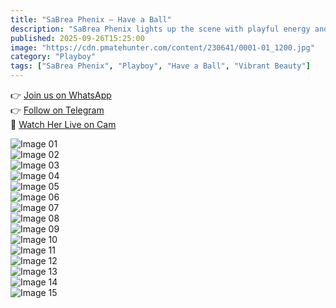 ```yaml
---
title: "SaBrea Phenix – Have a Ball"
description: "SaBrea Phenix lights up the scene with playful energy and sultry charm in this vibrant Playboy set."
published: 2025-09-26T15:25:00
image: "https://cdn.pmatehunter.com/content/230641/0001-01_1200.jpg"
category: "Playboy"
tags: ["SaBrea Phenix", "Playboy", "Have a Ball", "Vibrant Beauty"]
---
```


👉 [Join us on WhatsApp](https://redirecting-kappa.vercel.app/)  
👉 [Follow on Telegram](https://redirecting-kappa.vercel.app/)  
🔞 [Watch Her Live on Cam](https://redirecting-kappa.vercel.app/)  

![Image 01](https://cdn.pmatehunter.com/content/230641/0001-01_1200.jpg)  
![Image 02](https://cdn.pmatehunter.com/content/230641/0001-02_1200.jpg)  
![Image 03](https://cdn.pmatehunter.com/content/230641/0001-03_1200.jpg)  
![Image 04](https://cdn.pmatehunter.com/content/230641/0001-04_1200.jpg)  
![Image 05](https://cdn.pmatehunter.com/content/230641/0001-05_1200.jpg)  
![Image 06](https://cdn.pmatehunter.com/content/230641/0001-06_1200.jpg)  
![Image 07](https://cdn.pmatehunter.com/content/230641/0001-07_1200.jpg)  
![Image 08](https://cdn.pmatehunter.com/content/230641/0001-08_1200.jpg)  
![Image 09](https://cdn.pmatehunter.com/content/230641/0001-09_1200.jpg)  
![Image 10](https://cdn.pmatehunter.com/content/230641/0001-10_1200.jpg)  
![Image 11](https://cdn.pmatehunter.com/content/230641/0001-11_1200.jpg)  
![Image 12](https://cdn.pmatehunter.com/content/230641/0001-12_1200.jpg)  
![Image 13](https://cdn.pmatehunter.com/content/230641/0001-13_1200.jpg)  
![Image 14](https://cdn.pmatehunter.com/content/230641/0001-14_1200.jpg)  
![Image 15](https://cdn.pmatehunter.com/content/230641/0001-15_1200.jpg)
